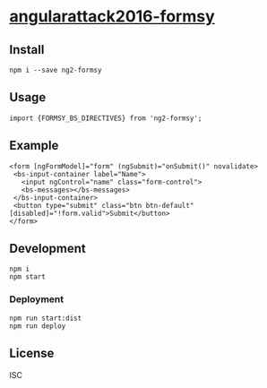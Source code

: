 # [angularattack2016-formsy](http://formsy.2016.angularattack.io/)

## Install

    npm i --save ng2-formsy

## Usage

    import {FORMSY_BS_DIRECTIVES} from 'ng2-formsy';
    
## Example

    <form [ngFormModel]="form" (ngSubmit)="onSubmit()" novalidate>
     <bs-input-container label="Name">
       <input ngControl="name" class="form-control">
       <bs-messages></bs-messages>
     </bs-input-container>
     <button type="submit" class="btn btn-default" [disabled]="!form.valid">Submit</button>
    </form>

## Development

    npm i
    npm start
    
### Deployment

    npm run start:dist
    npm run deploy

## License

ISC
